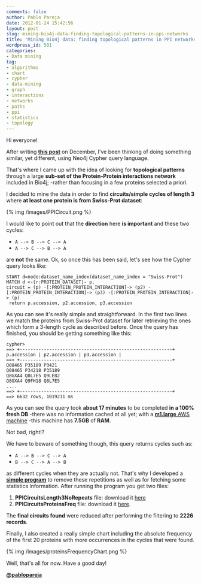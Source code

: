 ```yaml
---
comments: false
author: Pablo Pareja
date: 2012-01-24 15:42:56
layout: post
slug: mining-bio4j-data-finding-topological-patterns-in-ppi-networks
title: 'Mining Bio4j data: finding topological patterns in PPI networks'
wordpress_id: 501
categories:
- Data mining
tag:
- algorithms
- chart
- cypher
- data-mining
- graph
- interactions
- networks
- paths
- ppi
- statistics
- topology
---
```


Hi everyone!

After writing [**this post**](http://blog.bio4j.com/2011/12/using-bio4j-neo4j-graph-algo-component-for-finding-protein-protein-interaction-paths/) on December, I've been thinking of doing something similar, yet different, using Neo4j Cypher query language.

That's where I came up with the idea of looking for **topological patterns** through a large **sub-set of the Protein-Protein interactions network** included in Bio4j; -rather than focusing in a few proteins selected a priori.

I decided to mine the data in order to find **circuits/simple cycles of length 3** where **at least one protein is from Swiss-Prot dataset**:

{% img /images/PPICircuit.png %}

I would like to point out that the **direction** here **is important** and these two cycles:

- `A --> B --> C --> A`
- `A --> C --> B --> A`

are **not** the same. Ok, so once this has been said, let's see how the Cypher query looks like:

```
START d=node:dataset_name_index(dataset_name_index = "Swiss-Prot")
MATCH d <-[r:PROTEIN_DATASET]- p, 
circuit = (p) -[:PROTEIN_PROTEIN_INTERACTION]-> (p2) -[:PROTEIN_PROTEIN_INTERACTION]-> (p3) -[:PROTEIN_PROTEIN_INTERACTION]-> (p)
 return p.accession, p2.accession, p3.accession
```

As you can see it's really simple and straightforward. In the first two lines we match the proteins from Swiss-Prot dataset for later retrieving the ones which form a 3-length cycle as described before. Once the query has finished, you should be getting something like this:

```
cypher> 
==> +---------------------------------------------------------+
p.accession | p2.accession | p3.accession | 
==> +---------------------------------------------------------+
Q08465 P35189 P3421
Q08465 P34218 P35189
Q8GXA4 Q8L7E5 Q9LE82
Q8GXA4 Q9FH18 Q8L7E5
....
==> +---------------------------------------------------------+
==> 6632 rows, 1019211 ms
```

As you can see the query took **about 17 minutes** to be completed **in a 100% fresh DB** -there was no information cached at all yet; with a [**m1.large** AWS machine](http://aws.amazon.com/ec2/instance-types/) -this machine has **7.5GB** of **RAM**.

Not bad, right!? 

We have to beware of something though, this query returns cycles such as:

- `A --> B --> C --> A`
- `B --> C --> A --> B`

as different cycles when they are actually not. That's why I developed a [**simple program**](https://github.com/bio4j/Bio4jTools/blob/develop/src/com/era7/bioinfo/bio4j/tools/RemoveRepetitionsFromPPICircuits.java) to remove these repetitions as well as for fetching some statistics information.
After running the program you get two files:

1. **PPICircuitsLength3NoRepeats** file: download it [here](https://s3-eu-west-1.amazonaws.com/bio4j-public/PPICircuitsBlogPost/PPICircuitsL3SwissProtNoRepeats.txt)
2. **PPICircuitsProteinsFreq** file: download it [here](https://s3-eu-west-1.amazonaws.com/bio4j-public/PPICircuitsBlogPost/PPICircuitsL3SwissProtProteinsFreq.txt).

The **final circuits found** were reduced after performing the filtering to **2226 records**.

Finally, I also created a really simple chart including the absolute frequency of the first 20 proteins with more occurrences in the cycles that were found.

{% img /images/proteinsFrequencyChart.png %}

Well, that's all for now. Have a good day!

[**@pablopareja**](http://www.twitter.com/pablopareja)
